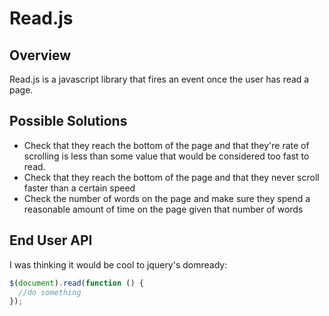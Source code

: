 # Read.js #
## Overview ##
Read.js is a javascript library that fires an event once the user has read a page.

## Possible Solutions ##
- Check that they reach the bottom of the page and that they're rate of scrolling is less than some value that would be considered too fast to read.
- Check that they reach the bottom of the page and that they never scroll faster than a certain speed
- Check the number of words on the page and make sure they spend a reasonable amount of time on the page given that number of words

## End User API ##
I was thinking it would be cool to jquery's domready:

```javascript
$(document).read(function () {
  //do something
});
```
